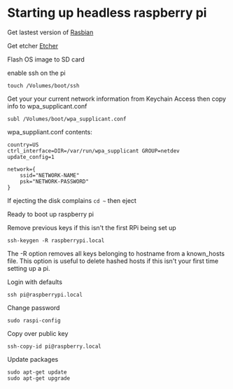 # Starting up headless raspberry pi

Get lastest version of [Rasbian](https://www.raspberrypi.org/downloads/raspbian/)

Get etcher [Etcher](https://www.balena.io/etcher/)

Flash OS image to SD card

enable ssh on the pi

`touch /Volumes/boot/ssh`

Get your your current network information from Keychain Access then copy info to wpa_supplicant.conf

`subl /Volumes/boot/wpa_supplicant.conf`

wpa_suppliant.conf contents:

```
country=US
ctrl_interface=DIR=/var/run/wpa_supplicant GROUP=netdev
update_config=1

network={
    ssid="NETWORK-NAME"
    psk="NETWORK-PASSWORD"
}
```
If ejecting the disk complains `cd ~` then eject

Ready to boot up raspberry pi

Remove previous keys if this isn't the first RPi being set up

`ssh-keygen -R raspberrypi.local`

The -R option removes all keys belonging to hostname from a known_hosts file.  This option is useful to delete hashed hosts if this isn't your first time setting up a pi.

Login with defaults

`ssh pi@raspberrypi.local`

Change password

`sudo raspi-config`


Copy over public key

`ssh-copy-id pi@raspberry.local`

Update packages

```
sudo apt-get update
sudo apt-get upgrade
```




